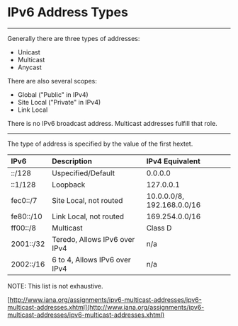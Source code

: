 # IPv6 Address Types

---

Generally there are three types of addresses:

* Unicast
* Multicast
* Anycast

There are also several scopes:

* Global \("Public" in IPv4\)
* Site Local \("Private" in IPv4\)
* Link Local

There is no IPv6 broadcast address. Multicast addresses fulfill that role.

---

The type of address is specified by the value of the first hextet.

| IPv6 | Description | IPv4 Equivalent |
| :--- | :--- | :--- |
| ::/128 | Uspecified/Default | 0.0.0.0 |
| ::1/128 | Loopback | 127.0.0.1 |
| fec0::/7 | Site Local, not routed | 10.0.0.0/8, 192.168.0.0/16 |
| fe80::/10 | Link Local, not routed | 169.254.0.0/16 |
| ff00::/8 | Multicast | Class D |
| 2001::/32 | Teredo, Allows IPv6 over IPv4 | n/a |
| 2002::/16 | 6 to 4, Allows IPv6 over IPv4 | n/a |

NOTE: This list is not exhaustive.

[http://www.iana.org/assignments/ipv6-multicast-addresses/ipv6-multicast-addresses.xhtml](http://www.iana.org/assignments/ipv6-multicast-addresses/ipv6-multicast-addresses.xhtml)

